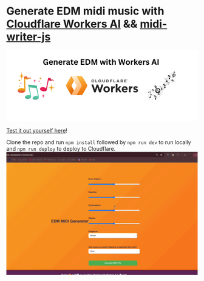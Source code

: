 # Generate EDM midi music with [Cloudflare Workers AI](https://developers.cloudflare.com/workers-ai/) && [midi-writer-js](https://www.npmjs.com/package/midi-writer-js)
![cover img](edmmusicai.png)

[Test it out yourself here](https://edm-midijs.cloudspacevn.workers.dev/)!

Clone the repo and run `npm install` followed by `npm run dev` to run locally and `npm run deploy` to deploy to Cloudflare.
![Gif of app in-action with midi file generated](edm-gen.gif)